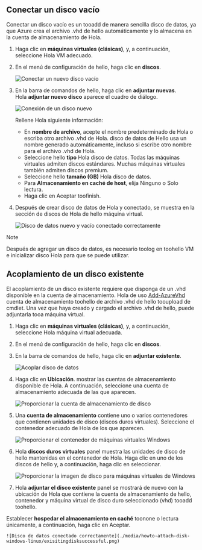 


## <a name="attach-an-empty-disk"></a>Conectar un disco vacío
Conectar un disco vacío es un tooadd de manera sencilla disco de datos, ya que Azure crea el archivo .vhd de hello automáticamente y lo almacena en la cuenta de almacenamiento de Hola.

1. Haga clic en **máquinas virtuales (clásicas)**, y, a continuación, seleccione Hola VM adecuado.

2. En el menú de configuración de hello, haga clic en **discos**.

   ![Conectar un nuevo disco vacío](./media/howto-attach-disk-windows-linux/menudisksattachnew.png)

3. En la barra de comandos de hello, haga clic en **adjuntar nuevas**.  
    Hola **adjuntar nuevo disco** aparece el cuadro de diálogo.

    ![Conexión de un disco nuevo](./media/howto-attach-disk-windows-linux/newdiskdetail.png)

    Rellene Hola siguiente información:
    - En **nombre de archivo**, acepte el nombre predeterminado de Hola o escriba otro archivo .vhd de Hola. disco de datos de Hello usa un nombre generado automáticamente, incluso si escribe otro nombre para el archivo .vhd de Hola.
    - Seleccione hello **tipo** Hola disco de datos. Todas las máquinas virtuales admiten discos estándares. Muchas máquinas virtuales también admiten discos premium.
    - Seleccione hello **tamaño (GB)** Hola disco de datos.
    - Para **Almacenamiento en caché de host**, elija Ninguno o Solo lectura.
    - Haga clic en Aceptar toofinish.

4. Después de crear disco de datos de Hola y conectado, se muestra en la sección de discos de Hola de hello máquina virtual.

   ![Disco de datos nuevo y vacío conectado correctamente](./media/howto-attach-disk-windows-linux/newdiskemptysuccessful.png)

> [!NOTE]
> Después de agregar un disco de datos, es necesario toolog en toohello VM e inicializar disco Hola para que se puede utilizar.

## <a name="how-to-attach-an-existing-disk"></a>Acoplamiento de un disco existente
El acoplamiento de un disco existente requiere que disponga de un .vhd disponible en la cuenta de almacenamiento. Hola de uso [Add-AzureVhd](https://msdn.microsoft.com/library/azure/dn495173.aspx) cuenta de almacenamiento toohello de archivo .vhd de hello tooupload de cmdlet. Una vez que haya creado y cargado el archivo .vhd de hello, puede adjuntarla tooa máquina virtual.

1. Haga clic en **máquinas virtuales (clásicas)**, y, a continuación, seleccione Hola máquina virtual adecuada.

2. En el menú de configuración de hello, haga clic en **discos**.

3. En la barra de comandos de hello, haga clic en **adjuntar existente**.

    ![Acoplar disco de datos](./media/howto-attach-disk-windows-linux/menudisksattachexisting.png)

4. Haga clic en **Ubicación**. mostrar las cuentas de almacenamiento disponible de Hola. A continuación, seleccione una cuenta de almacenamiento adecuada de las que aparecen.

    ![Proporcionar la cuenta de almacenamiento de disco](./media/howto-attach-disk-windows-linux/existdiskstorageaccounts.png)

5. Una **cuenta de almacenamiento** contiene uno o varios contenedores que contienen unidades de disco (discos duros virtuales). Seleccione el contenedor adecuado de Hola de los que aparecen.

    ![Proporcionar el contenedor de máquinas virtuales Windows](./media/howto-attach-disk-windows-linux/existdiskcontainers.png)

6. Hola **discos duros virtuales** panel muestra las unidades de disco de hello mantenidas en el contenedor de Hola. Haga clic en uno de los discos de hello y, a continuación, haga clic en seleccionar.

    ![Proporcionar la imagen de disco para máquinas virtuales de Windows](./media/howto-attach-disk-windows-linux/existdiskvhds.png)

7. Hola **adjuntar el disco existente** panel se mostrará de nuevo con la ubicación de Hola que contiene la cuenta de almacenamiento de hello, contenedor y máquina virtual de disco duro seleccionado (vhd) tooadd toohello.

  Establecer **hospedar el almacenamiento en caché** toonone o lectura únicamente, a continuación, haga clic en Aceptar.

    ![Disco de datos conectado correctamente](./media/howto-attach-disk-windows-linux/exisitingdisksuccessful.png)

